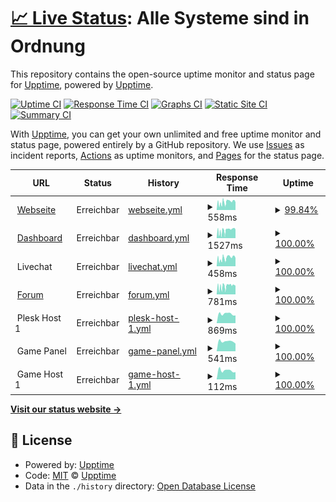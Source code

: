 # [📈 Live Status](https://status.whatthehost.de): <!--live status--> **Alle Systeme sind in Ordnung**

This repository contains the open-source uptime monitor and status page for [Upptime](https://upptime.js.org), powered by [Upptime](https://github.com/upptime/upptime).

[![Uptime CI](https://github.com/WhatTheHost-Dev/Status/workflows/Uptime%20CI/badge.svg)](https://github.com/WhatTheHost-Dev/Status/actions?query=workflow%3A%22Uptime+CI%22)
[![Response Time CI](https://github.com/WhatTheHost-Dev/Status/workflows/Response%20Time%20CI/badge.svg)](https://github.com/WhatTheHost-Dev/Status/actions?query=workflow%3A%22Response+Time+CI%22)
[![Graphs CI](https://github.com/WhatTheHost-Dev/Status/workflows/Graphs%20CI/badge.svg)](https://github.com/WhatTheHost-Dev/Status/actions?query=workflow%3A%22Graphs+CI%22)
[![Static Site CI](https://github.com/WhatTheHost-Dev/Status/workflows/Static%20Site%20CI/badge.svg)](https://github.com/WhatTheHost-Dev/Status/actions?query=workflow%3A%22Static+Site+CI%22)
[![Summary CI](https://github.com/WhatTheHost-Dev/Status/workflows/Summary%20CI/badge.svg)](https://github.com/WhatTheHost-Dev/Status/actions?query=workflow%3A%22Summary+CI%22)

With [Upptime](https://upptime.js.org), you can get your own unlimited and free uptime monitor and status page, powered entirely by a GitHub repository. We use [Issues](https://github.com/upptime/upptime/issues) as incident reports, [Actions](https://github.com/WhatTheHost-Dev/Status/actions) as uptime monitors, and [Pages](https://status.whatthehost.de) for the status page.

<!--start: status pages-->
<!-- This summary is generated by Upptime (https://github.com/upptime/upptime) -->
<!-- Do not edit this manually, your changes will be overwritten -->
<!-- prettier-ignore -->
| URL | Status | History | Response Time | Uptime |
| --- | ------ | ------- | ------------- | ------ |
| <img alt="" src="https://www.whatthehost.de/assets/favicons/favicon-192.png" height="13"> [Webseite](https://www.whatthehost.de) | Erreichbar | [webseite.yml](https://github.com/WhatTheHost-Dev/Status/commits/HEAD/history/webseite.yml) | <details><summary><img alt="Response time graph" src="./graphs/webseite/response-time-week.png" height="20"> 558ms</summary><br><a href="https://status.whatthehost.de/history/webseite"><img alt="Response time 669" src="https://img.shields.io/endpoint?url=https%3A%2F%2Fraw.githubusercontent.com%2FWhatTheHost-Dev%2FStatus%2FHEAD%2Fapi%2Fwebseite%2Fresponse-time.json"></a><br><a href="https://status.whatthehost.de/history/webseite"><img alt="24-hour response time 646" src="https://img.shields.io/endpoint?url=https%3A%2F%2Fraw.githubusercontent.com%2FWhatTheHost-Dev%2FStatus%2FHEAD%2Fapi%2Fwebseite%2Fresponse-time-day.json"></a><br><a href="https://status.whatthehost.de/history/webseite"><img alt="7-day response time 558" src="https://img.shields.io/endpoint?url=https%3A%2F%2Fraw.githubusercontent.com%2FWhatTheHost-Dev%2FStatus%2FHEAD%2Fapi%2Fwebseite%2Fresponse-time-week.json"></a><br><a href="https://status.whatthehost.de/history/webseite"><img alt="30-day response time 587" src="https://img.shields.io/endpoint?url=https%3A%2F%2Fraw.githubusercontent.com%2FWhatTheHost-Dev%2FStatus%2FHEAD%2Fapi%2Fwebseite%2Fresponse-time-month.json"></a><br><a href="https://status.whatthehost.de/history/webseite"><img alt="1-year response time 669" src="https://img.shields.io/endpoint?url=https%3A%2F%2Fraw.githubusercontent.com%2FWhatTheHost-Dev%2FStatus%2FHEAD%2Fapi%2Fwebseite%2Fresponse-time-year.json"></a></details> | <details><summary><a href="https://status.whatthehost.de/history/webseite">99.84%</a></summary><a href="https://status.whatthehost.de/history/webseite"><img alt="All-time uptime 99.99%" src="https://img.shields.io/endpoint?url=https%3A%2F%2Fraw.githubusercontent.com%2FWhatTheHost-Dev%2FStatus%2FHEAD%2Fapi%2Fwebseite%2Fuptime.json"></a><br><a href="https://status.whatthehost.de/history/webseite"><img alt="24-hour uptime 98.91%" src="https://img.shields.io/endpoint?url=https%3A%2F%2Fraw.githubusercontent.com%2FWhatTheHost-Dev%2FStatus%2FHEAD%2Fapi%2Fwebseite%2Fuptime-day.json"></a><br><a href="https://status.whatthehost.de/history/webseite"><img alt="7-day uptime 99.84%" src="https://img.shields.io/endpoint?url=https%3A%2F%2Fraw.githubusercontent.com%2FWhatTheHost-Dev%2FStatus%2FHEAD%2Fapi%2Fwebseite%2Fuptime-week.json"></a><br><a href="https://status.whatthehost.de/history/webseite"><img alt="30-day uptime 99.96%" src="https://img.shields.io/endpoint?url=https%3A%2F%2Fraw.githubusercontent.com%2FWhatTheHost-Dev%2FStatus%2FHEAD%2Fapi%2Fwebseite%2Fuptime-month.json"></a><br><a href="https://status.whatthehost.de/history/webseite"><img alt="1-year uptime 99.99%" src="https://img.shields.io/endpoint?url=https%3A%2F%2Fraw.githubusercontent.com%2FWhatTheHost-Dev%2FStatus%2FHEAD%2Fapi%2Fwebseite%2Fuptime-year.json"></a></details>
| <img alt="" src="https://www.whatthehost.de/assets/favicons/favicon-192.png" height="13"> [Dashboard](https://dashboard.whatthehost.de) | Erreichbar | [dashboard.yml](https://github.com/WhatTheHost-Dev/Status/commits/HEAD/history/dashboard.yml) | <details><summary><img alt="Response time graph" src="./graphs/dashboard/response-time-week.png" height="20"> 1527ms</summary><br><a href="https://status.whatthehost.de/history/dashboard"><img alt="Response time 958" src="https://img.shields.io/endpoint?url=https%3A%2F%2Fraw.githubusercontent.com%2FWhatTheHost-Dev%2FStatus%2FHEAD%2Fapi%2Fdashboard%2Fresponse-time.json"></a><br><a href="https://status.whatthehost.de/history/dashboard"><img alt="24-hour response time 1872" src="https://img.shields.io/endpoint?url=https%3A%2F%2Fraw.githubusercontent.com%2FWhatTheHost-Dev%2FStatus%2FHEAD%2Fapi%2Fdashboard%2Fresponse-time-day.json"></a><br><a href="https://status.whatthehost.de/history/dashboard"><img alt="7-day response time 1527" src="https://img.shields.io/endpoint?url=https%3A%2F%2Fraw.githubusercontent.com%2FWhatTheHost-Dev%2FStatus%2FHEAD%2Fapi%2Fdashboard%2Fresponse-time-week.json"></a><br><a href="https://status.whatthehost.de/history/dashboard"><img alt="30-day response time 1585" src="https://img.shields.io/endpoint?url=https%3A%2F%2Fraw.githubusercontent.com%2FWhatTheHost-Dev%2FStatus%2FHEAD%2Fapi%2Fdashboard%2Fresponse-time-month.json"></a><br><a href="https://status.whatthehost.de/history/dashboard"><img alt="1-year response time 958" src="https://img.shields.io/endpoint?url=https%3A%2F%2Fraw.githubusercontent.com%2FWhatTheHost-Dev%2FStatus%2FHEAD%2Fapi%2Fdashboard%2Fresponse-time-year.json"></a></details> | <details><summary><a href="https://status.whatthehost.de/history/dashboard">100.00%</a></summary><a href="https://status.whatthehost.de/history/dashboard"><img alt="All-time uptime 100.00%" src="https://img.shields.io/endpoint?url=https%3A%2F%2Fraw.githubusercontent.com%2FWhatTheHost-Dev%2FStatus%2FHEAD%2Fapi%2Fdashboard%2Fuptime.json"></a><br><a href="https://status.whatthehost.de/history/dashboard"><img alt="24-hour uptime 100.00%" src="https://img.shields.io/endpoint?url=https%3A%2F%2Fraw.githubusercontent.com%2FWhatTheHost-Dev%2FStatus%2FHEAD%2Fapi%2Fdashboard%2Fuptime-day.json"></a><br><a href="https://status.whatthehost.de/history/dashboard"><img alt="7-day uptime 100.00%" src="https://img.shields.io/endpoint?url=https%3A%2F%2Fraw.githubusercontent.com%2FWhatTheHost-Dev%2FStatus%2FHEAD%2Fapi%2Fdashboard%2Fuptime-week.json"></a><br><a href="https://status.whatthehost.de/history/dashboard"><img alt="30-day uptime 100.00%" src="https://img.shields.io/endpoint?url=https%3A%2F%2Fraw.githubusercontent.com%2FWhatTheHost-Dev%2FStatus%2FHEAD%2Fapi%2Fdashboard%2Fuptime-month.json"></a><br><a href="https://status.whatthehost.de/history/dashboard"><img alt="1-year uptime 100.00%" src="https://img.shields.io/endpoint?url=https%3A%2F%2Fraw.githubusercontent.com%2FWhatTheHost-Dev%2FStatus%2FHEAD%2Fapi%2Fdashboard%2Fuptime-year.json"></a></details>
| <img alt="" src="https://www.whatthehost.de/assets/favicons/favicon-192.png" height="13"> Livechat | Erreichbar | [livechat.yml](https://github.com/WhatTheHost-Dev/Status/commits/HEAD/history/livechat.yml) | <details><summary><img alt="Response time graph" src="./graphs/livechat/response-time-week.png" height="20"> 458ms</summary><br><a href="https://status.whatthehost.de/history/livechat"><img alt="Response time 593" src="https://img.shields.io/endpoint?url=https%3A%2F%2Fraw.githubusercontent.com%2FWhatTheHost-Dev%2FStatus%2FHEAD%2Fapi%2Flivechat%2Fresponse-time.json"></a><br><a href="https://status.whatthehost.de/history/livechat"><img alt="24-hour response time 537" src="https://img.shields.io/endpoint?url=https%3A%2F%2Fraw.githubusercontent.com%2FWhatTheHost-Dev%2FStatus%2FHEAD%2Fapi%2Flivechat%2Fresponse-time-day.json"></a><br><a href="https://status.whatthehost.de/history/livechat"><img alt="7-day response time 458" src="https://img.shields.io/endpoint?url=https%3A%2F%2Fraw.githubusercontent.com%2FWhatTheHost-Dev%2FStatus%2FHEAD%2Fapi%2Flivechat%2Fresponse-time-week.json"></a><br><a href="https://status.whatthehost.de/history/livechat"><img alt="30-day response time 642" src="https://img.shields.io/endpoint?url=https%3A%2F%2Fraw.githubusercontent.com%2FWhatTheHost-Dev%2FStatus%2FHEAD%2Fapi%2Flivechat%2Fresponse-time-month.json"></a><br><a href="https://status.whatthehost.de/history/livechat"><img alt="1-year response time 593" src="https://img.shields.io/endpoint?url=https%3A%2F%2Fraw.githubusercontent.com%2FWhatTheHost-Dev%2FStatus%2FHEAD%2Fapi%2Flivechat%2Fresponse-time-year.json"></a></details> | <details><summary><a href="https://status.whatthehost.de/history/livechat">100.00%</a></summary><a href="https://status.whatthehost.de/history/livechat"><img alt="All-time uptime 100.00%" src="https://img.shields.io/endpoint?url=https%3A%2F%2Fraw.githubusercontent.com%2FWhatTheHost-Dev%2FStatus%2FHEAD%2Fapi%2Flivechat%2Fuptime.json"></a><br><a href="https://status.whatthehost.de/history/livechat"><img alt="24-hour uptime 100.00%" src="https://img.shields.io/endpoint?url=https%3A%2F%2Fraw.githubusercontent.com%2FWhatTheHost-Dev%2FStatus%2FHEAD%2Fapi%2Flivechat%2Fuptime-day.json"></a><br><a href="https://status.whatthehost.de/history/livechat"><img alt="7-day uptime 100.00%" src="https://img.shields.io/endpoint?url=https%3A%2F%2Fraw.githubusercontent.com%2FWhatTheHost-Dev%2FStatus%2FHEAD%2Fapi%2Flivechat%2Fuptime-week.json"></a><br><a href="https://status.whatthehost.de/history/livechat"><img alt="30-day uptime 100.00%" src="https://img.shields.io/endpoint?url=https%3A%2F%2Fraw.githubusercontent.com%2FWhatTheHost-Dev%2FStatus%2FHEAD%2Fapi%2Flivechat%2Fuptime-month.json"></a><br><a href="https://status.whatthehost.de/history/livechat"><img alt="1-year uptime 100.00%" src="https://img.shields.io/endpoint?url=https%3A%2F%2Fraw.githubusercontent.com%2FWhatTheHost-Dev%2FStatus%2FHEAD%2Fapi%2Flivechat%2Fuptime-year.json"></a></details>
| <img alt="" src="https://www.whatthehost.de/assets/favicons/favicon-192.png" height="13"> [Forum](https://community.whatthehost.de) | Erreichbar | [forum.yml](https://github.com/WhatTheHost-Dev/Status/commits/HEAD/history/forum.yml) | <details><summary><img alt="Response time graph" src="./graphs/forum/response-time-week.png" height="20"> 781ms</summary><br><a href="https://status.whatthehost.de/history/forum"><img alt="Response time 753" src="https://img.shields.io/endpoint?url=https%3A%2F%2Fraw.githubusercontent.com%2FWhatTheHost-Dev%2FStatus%2FHEAD%2Fapi%2Fforum%2Fresponse-time.json"></a><br><a href="https://status.whatthehost.de/history/forum"><img alt="24-hour response time 881" src="https://img.shields.io/endpoint?url=https%3A%2F%2Fraw.githubusercontent.com%2FWhatTheHost-Dev%2FStatus%2FHEAD%2Fapi%2Fforum%2Fresponse-time-day.json"></a><br><a href="https://status.whatthehost.de/history/forum"><img alt="7-day response time 781" src="https://img.shields.io/endpoint?url=https%3A%2F%2Fraw.githubusercontent.com%2FWhatTheHost-Dev%2FStatus%2FHEAD%2Fapi%2Fforum%2Fresponse-time-week.json"></a><br><a href="https://status.whatthehost.de/history/forum"><img alt="30-day response time 822" src="https://img.shields.io/endpoint?url=https%3A%2F%2Fraw.githubusercontent.com%2FWhatTheHost-Dev%2FStatus%2FHEAD%2Fapi%2Fforum%2Fresponse-time-month.json"></a><br><a href="https://status.whatthehost.de/history/forum"><img alt="1-year response time 753" src="https://img.shields.io/endpoint?url=https%3A%2F%2Fraw.githubusercontent.com%2FWhatTheHost-Dev%2FStatus%2FHEAD%2Fapi%2Fforum%2Fresponse-time-year.json"></a></details> | <details><summary><a href="https://status.whatthehost.de/history/forum">100.00%</a></summary><a href="https://status.whatthehost.de/history/forum"><img alt="All-time uptime 100.00%" src="https://img.shields.io/endpoint?url=https%3A%2F%2Fraw.githubusercontent.com%2FWhatTheHost-Dev%2FStatus%2FHEAD%2Fapi%2Fforum%2Fuptime.json"></a><br><a href="https://status.whatthehost.de/history/forum"><img alt="24-hour uptime 100.00%" src="https://img.shields.io/endpoint?url=https%3A%2F%2Fraw.githubusercontent.com%2FWhatTheHost-Dev%2FStatus%2FHEAD%2Fapi%2Fforum%2Fuptime-day.json"></a><br><a href="https://status.whatthehost.de/history/forum"><img alt="7-day uptime 100.00%" src="https://img.shields.io/endpoint?url=https%3A%2F%2Fraw.githubusercontent.com%2FWhatTheHost-Dev%2FStatus%2FHEAD%2Fapi%2Fforum%2Fuptime-week.json"></a><br><a href="https://status.whatthehost.de/history/forum"><img alt="30-day uptime 100.00%" src="https://img.shields.io/endpoint?url=https%3A%2F%2Fraw.githubusercontent.com%2FWhatTheHost-Dev%2FStatus%2FHEAD%2Fapi%2Fforum%2Fuptime-month.json"></a><br><a href="https://status.whatthehost.de/history/forum"><img alt="1-year uptime 100.00%" src="https://img.shields.io/endpoint?url=https%3A%2F%2Fraw.githubusercontent.com%2FWhatTheHost-Dev%2FStatus%2FHEAD%2Fapi%2Fforum%2Fuptime-year.json"></a></details>
| <img alt="" src="https://www.whatthehost.de/assets/favicons/favicon-192.png" height="13"> Plesk Host 1 | Erreichbar | [plesk-host-1.yml](https://github.com/WhatTheHost-Dev/Status/commits/HEAD/history/plesk-host-1.yml) | <details><summary><img alt="Response time graph" src="./graphs/plesk-host-1/response-time-week.png" height="20"> 869ms</summary><br><a href="https://status.whatthehost.de/history/plesk-host-1"><img alt="Response time 904" src="https://img.shields.io/endpoint?url=https%3A%2F%2Fraw.githubusercontent.com%2FWhatTheHost-Dev%2FStatus%2FHEAD%2Fapi%2Fplesk-host-1%2Fresponse-time.json"></a><br><a href="https://status.whatthehost.de/history/plesk-host-1"><img alt="24-hour response time 720" src="https://img.shields.io/endpoint?url=https%3A%2F%2Fraw.githubusercontent.com%2FWhatTheHost-Dev%2FStatus%2FHEAD%2Fapi%2Fplesk-host-1%2Fresponse-time-day.json"></a><br><a href="https://status.whatthehost.de/history/plesk-host-1"><img alt="7-day response time 869" src="https://img.shields.io/endpoint?url=https%3A%2F%2Fraw.githubusercontent.com%2FWhatTheHost-Dev%2FStatus%2FHEAD%2Fapi%2Fplesk-host-1%2Fresponse-time-week.json"></a><br><a href="https://status.whatthehost.de/history/plesk-host-1"><img alt="30-day response time 868" src="https://img.shields.io/endpoint?url=https%3A%2F%2Fraw.githubusercontent.com%2FWhatTheHost-Dev%2FStatus%2FHEAD%2Fapi%2Fplesk-host-1%2Fresponse-time-month.json"></a><br><a href="https://status.whatthehost.de/history/plesk-host-1"><img alt="1-year response time 904" src="https://img.shields.io/endpoint?url=https%3A%2F%2Fraw.githubusercontent.com%2FWhatTheHost-Dev%2FStatus%2FHEAD%2Fapi%2Fplesk-host-1%2Fresponse-time-year.json"></a></details> | <details><summary><a href="https://status.whatthehost.de/history/plesk-host-1">100.00%</a></summary><a href="https://status.whatthehost.de/history/plesk-host-1"><img alt="All-time uptime 100.00%" src="https://img.shields.io/endpoint?url=https%3A%2F%2Fraw.githubusercontent.com%2FWhatTheHost-Dev%2FStatus%2FHEAD%2Fapi%2Fplesk-host-1%2Fuptime.json"></a><br><a href="https://status.whatthehost.de/history/plesk-host-1"><img alt="24-hour uptime 100.00%" src="https://img.shields.io/endpoint?url=https%3A%2F%2Fraw.githubusercontent.com%2FWhatTheHost-Dev%2FStatus%2FHEAD%2Fapi%2Fplesk-host-1%2Fuptime-day.json"></a><br><a href="https://status.whatthehost.de/history/plesk-host-1"><img alt="7-day uptime 100.00%" src="https://img.shields.io/endpoint?url=https%3A%2F%2Fraw.githubusercontent.com%2FWhatTheHost-Dev%2FStatus%2FHEAD%2Fapi%2Fplesk-host-1%2Fuptime-week.json"></a><br><a href="https://status.whatthehost.de/history/plesk-host-1"><img alt="30-day uptime 100.00%" src="https://img.shields.io/endpoint?url=https%3A%2F%2Fraw.githubusercontent.com%2FWhatTheHost-Dev%2FStatus%2FHEAD%2Fapi%2Fplesk-host-1%2Fuptime-month.json"></a><br><a href="https://status.whatthehost.de/history/plesk-host-1"><img alt="1-year uptime 100.00%" src="https://img.shields.io/endpoint?url=https%3A%2F%2Fraw.githubusercontent.com%2FWhatTheHost-Dev%2FStatus%2FHEAD%2Fapi%2Fplesk-host-1%2Fuptime-year.json"></a></details>
| <img alt="" src="https://www.whatthehost.de/assets/favicons/favicon-192.png" height="13"> Game Panel | Erreichbar | [game-panel.yml](https://github.com/WhatTheHost-Dev/Status/commits/HEAD/history/game-panel.yml) | <details><summary><img alt="Response time graph" src="./graphs/game-panel/response-time-week.png" height="20"> 541ms</summary><br><a href="https://status.whatthehost.de/history/game-panel"><img alt="Response time 650" src="https://img.shields.io/endpoint?url=https%3A%2F%2Fraw.githubusercontent.com%2FWhatTheHost-Dev%2FStatus%2FHEAD%2Fapi%2Fgame-panel%2Fresponse-time.json"></a><br><a href="https://status.whatthehost.de/history/game-panel"><img alt="24-hour response time 416" src="https://img.shields.io/endpoint?url=https%3A%2F%2Fraw.githubusercontent.com%2FWhatTheHost-Dev%2FStatus%2FHEAD%2Fapi%2Fgame-panel%2Fresponse-time-day.json"></a><br><a href="https://status.whatthehost.de/history/game-panel"><img alt="7-day response time 541" src="https://img.shields.io/endpoint?url=https%3A%2F%2Fraw.githubusercontent.com%2FWhatTheHost-Dev%2FStatus%2FHEAD%2Fapi%2Fgame-panel%2Fresponse-time-week.json"></a><br><a href="https://status.whatthehost.de/history/game-panel"><img alt="30-day response time 579" src="https://img.shields.io/endpoint?url=https%3A%2F%2Fraw.githubusercontent.com%2FWhatTheHost-Dev%2FStatus%2FHEAD%2Fapi%2Fgame-panel%2Fresponse-time-month.json"></a><br><a href="https://status.whatthehost.de/history/game-panel"><img alt="1-year response time 650" src="https://img.shields.io/endpoint?url=https%3A%2F%2Fraw.githubusercontent.com%2FWhatTheHost-Dev%2FStatus%2FHEAD%2Fapi%2Fgame-panel%2Fresponse-time-year.json"></a></details> | <details><summary><a href="https://status.whatthehost.de/history/game-panel">100.00%</a></summary><a href="https://status.whatthehost.de/history/game-panel"><img alt="All-time uptime 100.00%" src="https://img.shields.io/endpoint?url=https%3A%2F%2Fraw.githubusercontent.com%2FWhatTheHost-Dev%2FStatus%2FHEAD%2Fapi%2Fgame-panel%2Fuptime.json"></a><br><a href="https://status.whatthehost.de/history/game-panel"><img alt="24-hour uptime 100.00%" src="https://img.shields.io/endpoint?url=https%3A%2F%2Fraw.githubusercontent.com%2FWhatTheHost-Dev%2FStatus%2FHEAD%2Fapi%2Fgame-panel%2Fuptime-day.json"></a><br><a href="https://status.whatthehost.de/history/game-panel"><img alt="7-day uptime 100.00%" src="https://img.shields.io/endpoint?url=https%3A%2F%2Fraw.githubusercontent.com%2FWhatTheHost-Dev%2FStatus%2FHEAD%2Fapi%2Fgame-panel%2Fuptime-week.json"></a><br><a href="https://status.whatthehost.de/history/game-panel"><img alt="30-day uptime 100.00%" src="https://img.shields.io/endpoint?url=https%3A%2F%2Fraw.githubusercontent.com%2FWhatTheHost-Dev%2FStatus%2FHEAD%2Fapi%2Fgame-panel%2Fuptime-month.json"></a><br><a href="https://status.whatthehost.de/history/game-panel"><img alt="1-year uptime 100.00%" src="https://img.shields.io/endpoint?url=https%3A%2F%2Fraw.githubusercontent.com%2FWhatTheHost-Dev%2FStatus%2FHEAD%2Fapi%2Fgame-panel%2Fuptime-year.json"></a></details>
| <img alt="" src="https://www.whatthehost.de/assets/favicons/favicon-192.png" height="13"> Game Host 1 | Erreichbar | [game-host-1.yml](https://github.com/WhatTheHost-Dev/Status/commits/HEAD/history/game-host-1.yml) | <details><summary><img alt="Response time graph" src="./graphs/game-host-1/response-time-week.png" height="20"> 112ms</summary><br><a href="https://status.whatthehost.de/history/game-host-1"><img alt="Response time 126" src="https://img.shields.io/endpoint?url=https%3A%2F%2Fraw.githubusercontent.com%2FWhatTheHost-Dev%2FStatus%2FHEAD%2Fapi%2Fgame-host-1%2Fresponse-time.json"></a><br><a href="https://status.whatthehost.de/history/game-host-1"><img alt="24-hour response time 91" src="https://img.shields.io/endpoint?url=https%3A%2F%2Fraw.githubusercontent.com%2FWhatTheHost-Dev%2FStatus%2FHEAD%2Fapi%2Fgame-host-1%2Fresponse-time-day.json"></a><br><a href="https://status.whatthehost.de/history/game-host-1"><img alt="7-day response time 112" src="https://img.shields.io/endpoint?url=https%3A%2F%2Fraw.githubusercontent.com%2FWhatTheHost-Dev%2FStatus%2FHEAD%2Fapi%2Fgame-host-1%2Fresponse-time-week.json"></a><br><a href="https://status.whatthehost.de/history/game-host-1"><img alt="30-day response time 115" src="https://img.shields.io/endpoint?url=https%3A%2F%2Fraw.githubusercontent.com%2FWhatTheHost-Dev%2FStatus%2FHEAD%2Fapi%2Fgame-host-1%2Fresponse-time-month.json"></a><br><a href="https://status.whatthehost.de/history/game-host-1"><img alt="1-year response time 126" src="https://img.shields.io/endpoint?url=https%3A%2F%2Fraw.githubusercontent.com%2FWhatTheHost-Dev%2FStatus%2FHEAD%2Fapi%2Fgame-host-1%2Fresponse-time-year.json"></a></details> | <details><summary><a href="https://status.whatthehost.de/history/game-host-1">100.00%</a></summary><a href="https://status.whatthehost.de/history/game-host-1"><img alt="All-time uptime 100.00%" src="https://img.shields.io/endpoint?url=https%3A%2F%2Fraw.githubusercontent.com%2FWhatTheHost-Dev%2FStatus%2FHEAD%2Fapi%2Fgame-host-1%2Fuptime.json"></a><br><a href="https://status.whatthehost.de/history/game-host-1"><img alt="24-hour uptime 100.00%" src="https://img.shields.io/endpoint?url=https%3A%2F%2Fraw.githubusercontent.com%2FWhatTheHost-Dev%2FStatus%2FHEAD%2Fapi%2Fgame-host-1%2Fuptime-day.json"></a><br><a href="https://status.whatthehost.de/history/game-host-1"><img alt="7-day uptime 100.00%" src="https://img.shields.io/endpoint?url=https%3A%2F%2Fraw.githubusercontent.com%2FWhatTheHost-Dev%2FStatus%2FHEAD%2Fapi%2Fgame-host-1%2Fuptime-week.json"></a><br><a href="https://status.whatthehost.de/history/game-host-1"><img alt="30-day uptime 100.00%" src="https://img.shields.io/endpoint?url=https%3A%2F%2Fraw.githubusercontent.com%2FWhatTheHost-Dev%2FStatus%2FHEAD%2Fapi%2Fgame-host-1%2Fuptime-month.json"></a><br><a href="https://status.whatthehost.de/history/game-host-1"><img alt="1-year uptime 100.00%" src="https://img.shields.io/endpoint?url=https%3A%2F%2Fraw.githubusercontent.com%2FWhatTheHost-Dev%2FStatus%2FHEAD%2Fapi%2Fgame-host-1%2Fuptime-year.json"></a></details>

<!--end: status pages-->

[**Visit our status website →**](https://status.whatthehost.de)

## 📄 License

- Powered by: [Upptime](https://github.com/upptime/upptime)
- Code: [MIT](./LICENSE) © [Upptime](https://upptime.js.org)
- Data in the `./history` directory: [Open Database License](https://opendatacommons.org/licenses/odbl/1-0/)
